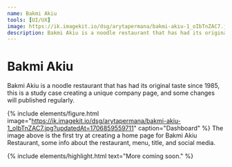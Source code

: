 ```yaml
---
name: Bakmi Akiu
tools: [UI/UX]
image: https://ik.imagekit.io/dsg/arytapermana/bakmi-akiu-1_oIbTnZAC7.jpg?updatedAt=1706859559711
description: Bakmi Akiu is a noodle restaurant that has had its original taste since 1985, this is a study case creating a unique company page, and some changes will published regularly.
---
```


# Bakmi Akiu

Bakmi Akiu is a noodle restaurant that has had its original taste since 1985, this is a study case creating a unique company page, and some changes will published regularly.

{% include elements/figure.html image="https://ik.imagekit.io/dsg/arytapermana/bakmi-akiu-1_oIbTnZAC7.jpg?updatedAt=1706859559711" caption="Dashboard" %}
The image above is the first try at creating a home page for Bakmi Akiu Restaurant, some info about the restaurant, menu, title, and social media.

{% include elements/highlight.html text="More coming soon." %}
